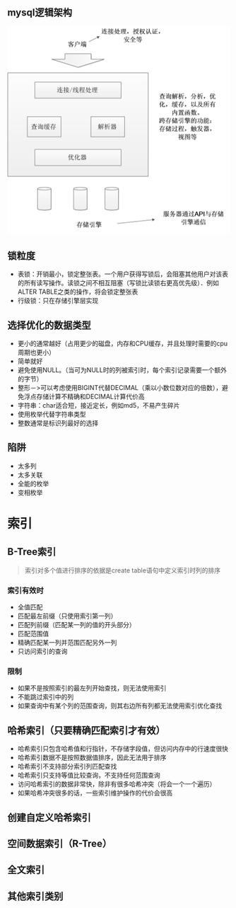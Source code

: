 ## mysql逻辑架构
![db01.png](../../image/db/db01.png)

## 锁粒度

* 表锁：开销最小，锁定整张表。一个用户获得写锁后，会阻塞其他用户对该表的所有读写操作。读锁之间不相互阻塞（写锁比读锁右更高优先级）．例如ALTER TABLE之类的操作，将会锁定整张表
* 行级锁：只在存储引擎层实现

## 选择优化的数据类型

* 更小的通常越好（占用更少的磁盘，内存和CPU缓存，并且处理时需要的cpu周期也更小）
* 简单就好
* 避免使用NULL。（当可为NULL时的列被索引时，每个索引记录需要一个额外的字节）
* 整形－>可以考虑使用BIGINT代替DECIMAL（乘以小数位数对应的倍数），避免浮点存储计算不精确和DECIMAL计算代价高
* 字符串：char适合短，接近定长，例如md5，不易产生碎片
* 使用枚举代替字符串类型
* 整数通常是标识列最好的选择

## 陷阱

* 太多列
* 太多关联
* 全能的枚举
* 变相枚举

# 索引

## B-Tree索引
> 索引对多个值进行排序的依据是create table语句中定义索引时列的排序
### 索引有效时
* 全值匹配
* 匹配最左前缀（只使用索引第一列）
* 匹配列前缀（匹配某一列的值的开头部分）
* 匹配范围值
* 精确匹配某一列并范围匹配另外一列
* 只访问索引的查询
### 限制
* 如果不是按照索引的最左列开始查找，则无法使用索引
* 不能跳过索引中的列
* 如果查询中有某个列的范围查询，则其右边所有列都无法使用索引优化查找

## 哈希索引（只要精确匹配索引才有效）
* 哈希索引只包含哈希值和行指针，不存储字段值，但访问内存中的行速度很快
* 哈希索引数据不是按照数据值排序，因此无法用于排序
* 哈希索引不支持部分索引列匹配查找
* 哈希索引只支持等值比较查询，不支持任何范围查询
* 访问哈希索引的数据非常快，除非有很多哈希冲突（将会一个一个遍历）
* 如果哈希冲突很多的话，一些索引维护操作的代价会很高

## 创建自定义哈希索引

## 空间数据索引（R-Tree）

## 全文索引

## 其他索引类别

